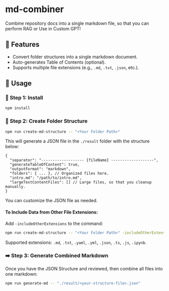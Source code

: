 # md-combiner
Combine repository docs into a single markdown file, so that you can perform RAG or Use in Custom GPT!

## 🚀 Features
- Convert folder structures into a single markdown document.
- Auto-generates Table of Contents (optional).
- Supports multiple file extensions (e.g., `.md`, `.txt`, `.json`, etc.).



## 📖 Usage

### 🌟 Step 1: Install
```bash
npm install
```

### 📁 Step 2: Create Folder Structure
```bash
npm run create-md-structure -- "<Your Folder Path>"
```

This will generate a JSON file in the `./result` folder with the structure below:
```
{
  "separator": "------------------- {fileName} -------------------",
  "generateTableOfContent": true,
  "outputFormat": "markdown",
  "folders": { ... }, // Organized files here.
  "intro.md": "/path/to/intro.md",
  "largeTextContentFiles": [] // Large files, so that you cleanup manually.
}
```

You can customize the JSON file as needed.

#### **To Include Data from Other File Extensions:**
Add `-includeOtherExtensions` to the command:
```bash
npm run create-md-structure -- "<Your Folder Path>" -includeOtherExtensions
```
Supported extensions: `.md`, `.txt`, `.yaml`, `.yml`, `.json`, `.ts`, `.js`, `.ipynb`.



### ➡️ Step 3: Generate Combined Markdown
Once you have the JSON Structure and reviewed, then combine all files into one markdown:
```bash
npm run generate-md -- "./result/<your-structure-file>.json"
```


